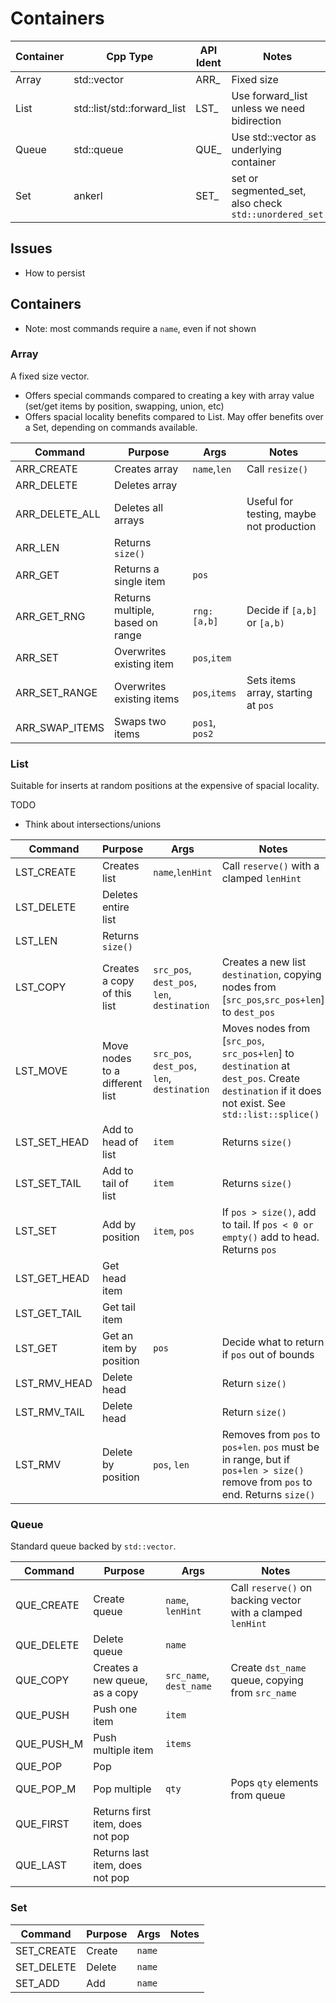

# Containers

|Container|Cpp Type|API Ident|Notes|
|---|---|---|---|
|Array|std::vector|ARR_|Fixed size|
|List|std::list/std::forward_list|LST_|Use forward_list unless we need bidirection|
|Queue|std::queue|QUE_|Use std::vector as underlying container|
|Set|ankerl|SET_|set or segmented_set, also check `std::unordered_set`|


## Issues
- How to persist



## Containers

- Note: most commands require a `name`, even if not shown

### Array

A fixed size vector.

- Offers special commands compared to creating a key with array value (set/get items by position, swapping, union, etc)
- Offers spacial locality benefits compared to List. May offer benefits over a Set, depending on commands available.

|Command|Purpose|Args|Notes|
|---|---|---|---|
|ARR_CREATE|Creates array|`name`,`len`|Call `resize()`|
|ARR_DELETE|Deletes array|||
|ARR_DELETE_ALL|Deletes all arrays||Useful for testing, maybe not production|
|ARR_LEN|Returns `size()`|||
|ARR_GET|Returns a single item|`pos`||
|ARR_GET_RNG|Returns multiple, based on range|`rng:[a,b]`|Decide if `[a,b]` or `[a,b)`|
|ARR_SET|Overwrites existing item|`pos`,`item`||
|ARR_SET_RANGE|Overwrites existing items|`pos`,`items`|Sets items array, starting at `pos`|
|ARR_SWAP_ITEMS|Swaps two items|`pos1`, `pos2`||


### List
Suitable for inserts at random positions at the expensive of spacial locality.

TODO
- Think about intersections/unions

|Command|Purpose|Args|Notes|
|---|---|---|---|
|LST_CREATE|Creates list|`name`,`lenHint`|Call `reserve()` with a clamped `lenHint`|
|LST_DELETE|Deletes entire list|||
|LST_LEN|Returns `size()`|||
|LST_COPY|Creates a copy of this list|`src_pos`, `dest_pos`, `len`, `destination`|Creates a new list `destination`, copying nodes from [`src_pos`,`src_pos+len`] to `dest_pos`|
|LST_MOVE|Move nodes to a different list|`src_pos`, `dest_pos`, `len`, `destination`|Moves nodes from [`src_pos`, `src_pos+len`] to `destination` at `dest_pos`. Create `destination` if it does not exist. See `std::list::splice()`|
|LST_SET_HEAD|Add to head of list|`item`|Returns `size()`|
|LST_SET_TAIL|Add to tail of list|`item`|Returns `size()`|
|LST_SET|Add by position|`item`, `pos`|If `pos > size()`, add to tail. If `pos < 0 or empty()` add to head. Returns `pos`|
|LST_GET_HEAD|Get head item|||
|LST_GET_TAIL|Get tail item|||
|LST_GET|Get an item by position|`pos`|Decide what to return if `pos` out of bounds|
|LST_RMV_HEAD|Delete head||Return `size()`|
|LST_RMV_TAIL|Delete head||Return `size()`|
|LST_RMV|Delete by position|`pos`, `len`|Removes from `pos` to `pos+len`. `pos` must be in range, but if `pos+len > size()` remove from `pos` to end. Returns `size()`|


### Queue
Standard queue backed by `std::vector`.

|Command|Purpose|Args|Notes|
|---|---|---|---|
|QUE_CREATE|Create queue|`name`, `lenHint`|Call `reserve()` on backing vector with a clamped `lenHint`|
|QUE_DELETE|Delete queue|`name`||
|QUE_COPY|Creates a new queue, as a copy|`src_name`, `dest_name`|Create `dst_name` queue, copying from `src_name`|
|QUE_PUSH|Push one item|`item`||
|QUE_PUSH_M|Push multiple item|`items`||
|QUE_POP|Pop|||
|QUE_POP_M|Pop multiple|`qty`|Pops `qty` elements from queue|
|QUE_FIRST|Returns first item, does not pop|||
|QUE_LAST|Returns last item, does not pop|||


### Set
|Command|Purpose|Args|Notes|
|---|---|---|---|
|SET_CREATE|Create|`name`||
|SET_DELETE|Delete|`name`||
|SET_ADD|Add|`name`||